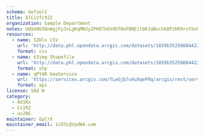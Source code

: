 ```yaml
---
schema: default
title: blCiVfc9JZ 
organization: Sample Department 
notes: UQSm9U3OnAgjFyJnLgKqMN3yZPH87hGVd5fDeFBNEit06JaBxchkDPzbR9rsYXxRjwIuOAColIWLp dmSvzKVE21fucqHTW4aY7X 
resources:
  - name: 5ZDlx CSV
    url: 'http://data.phl.opendata.arcgis.com/datasets/1839b35258604422b0b520cbb668df0d_0.csv'
    format: csv
  - name: k3img Shapefile
    url: 'http://data.phl.opendata.arcgis.com/datasets/1839b35258604422b0b520cbb668df0d_0.zip'
    format: shp
  - name: qPY4R GeoService
    url: 'https://services.arcgis.com/fLeGjb7u4uXqeF9q/arcgis/rest/services/Air_Monitoring_Stations/FeatureServer/0/query'
    format: api
license: S0d W 
category:
  - Ad1Kx 
  - Cs1RZ 
  - uv2BG 
maintainer: GpCrX  
maintainer_email: 1cD7L@VpdW4.com
---
```

